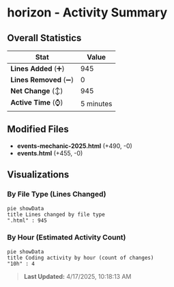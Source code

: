 # horizon - Activity Summary 

## Overall Statistics

| Stat                   | Value                                                             |
| ---------------------- | ----------------------------------------------------------------- |
| **Lines Added** (➕)   | 945                                          |
| **Lines Removed** (➖) | 0                                        |
| **Net Change** (↕)    | 945                |
| **Active Time** (⌚)   | 5 minutes |


## Modified Files
- **events-mechanic-2025.html** (+490, -0)
- **events.html** (+455, -0)

## Visualizations

### By File Type (Lines Changed)

```mermaid
pie showData
title Lines changed by file type
".html" : 945
```

### By Hour (Estimated Activity Count)

```mermaid
pie showData
title Coding activity by hour (count of changes)
"10h" : 4
```


> **Last Updated:** 4/17/2025, 10:18:13 AM